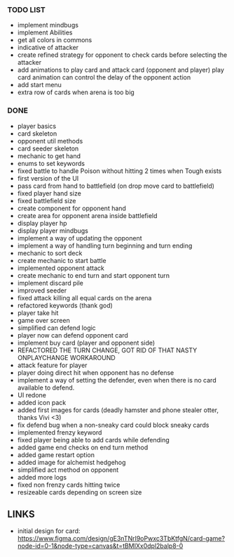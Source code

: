 
### TODO LIST
- implement mindbugs
- implement Abilities
- get all colors in commons 
- indicative of attacker
- create refined strategy for opponent to check cards before selecting the attacker 
- add animations to play card and attack card (opponent and player) play card animation can control the delay of the opponent action
- add start menu
- extra row of cards when arena is too big

###  DONE
- player basics
- card skeleton
- opponent util methods 
- card seeder skeleton
- mechanic to get hand
- enums to set keywords
- fixed battle to handle Poison without hitting 2 times when Tough exists
- first version of the UI
- pass card from hand to battlefield (on drop move card to battlefield) 
- fixed player hand size
- fixed battlefield size
- create component for opponent hand
- create area for opponent arena inside battlefield
- display player hp
- display player mindbugs
- implement a way of updating the opponent
- implement a way of handling turn beginning and turn ending
- mechanic to sort deck 
- create mechanic to start battle
- implemented opponent attack 
- create mechanic to end turn and start opponent turn
- implement discard pile
- improved seeder
- fixed attack killing all equal cards on the arena
- refactored keywords (thank god)
- player take hit
- game over screen
- simplified can defend logic
- player now can defend opponent card
- implement buy card (player and opponent side)
- REFACTORED THE TURN CHANGE, GOT RID OF THAT NASTY ONPLAYCHANGE WORKAROUND 
- attack feature for player
- player doing direct hit when opponent has no defense
- implement a way of setting the defender, even when there is no card available to defend.
- UI redone
- added icon pack
- added first images for cards (deadly hamster and phone stealer otter, thanks Vivi <3)
- fix defend bug when a non-sneaky card could block sneaky cards
- implemented frenzy keyword
- fixed player being able to add cards while defending
- added game end checks on end turn method
- added game restart option
- added image for alchemist hedgehog
- simplified act method on opponent 
- added more logs
- fixed non frenzy cards hitting twice
- resizeable cards depending on screen size

## LINKS 
- initial design for card: https://www.figma.com/design/gE3nTNrI9oPwxc3TbKtfgN/card-game?node-id=0-1&node-type=canvas&t=tBMIXx0dpl2balp8-0